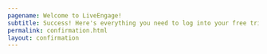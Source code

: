 ```yaml
---
pagename: Welcome to LiveEngage!
subtitle: Success! Here's everything you need to log into your free trial LiveEngage account
permalink: confirmation.html
layout: confirmation
---
```


